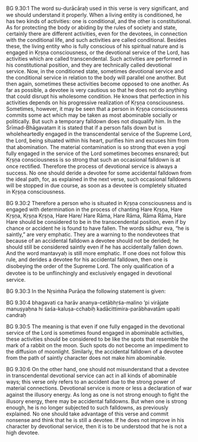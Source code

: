 BG 9.30:1	The word su-durācāraḥ used in this verse is very signiﬁcant, and we should understand it properly. When a living entity is conditioned, he has two kinds of activities: one is conditional, and the other is constitutional. As for protecting the body or abiding by the rules of society and state, certainly there are different activities, even for the devotees, in connection with the conditional life, and such activities are called conditional. Besides these, the living entity who is fully conscious of his spiritual nature and is engaged in Kṛṣṇa consciousness, or the devotional service of the Lord, has activities which are called transcendental. Such activities are performed in his constitutional position, and they are technically called devotional service. Now, in the conditioned state, sometimes devotional service and the conditional service in relation to the body will parallel one another. But then again, sometimes these activities become opposed to one another. As far as possible, a devotee is very cautious so that he does not do anything that could disrupt his wholesome condition. He knows that perfection in his activities depends on his progressive realization of Kṛṣṇa consciousness. Sometimes, however, it may be seen that a person in Kṛṣṇa consciousness commits some act which may be taken as most abominable socially or politically. But such a temporary falldown does not disqualify him. In the Śrīmad-Bhāgavatam it is stated that if a person falls down but is wholeheartedly engaged in the transcendental service of the Supreme Lord, the Lord, being situated within his heart, puriﬁes him and excuses him from that abomination. The material contamination is so strong that even a yogī fully engaged in the service of the Lord sometimes becomes ensnared; but Kṛṣṇa consciousness is so strong that such an occasional falldown is at once rectiﬁed. Therefore the process of devotional service is always a success. No one should deride a devotee for some accidental falldown from the ideal path, for, as explained in the next verse, such occasional falldowns will be stopped in due course, as soon as a devotee is completely situated in Kṛṣṇa consciousness.

BG 9.30:2	Therefore a person who is situated in Kṛṣṇa consciousness and is engaged with determination in the process of chanting Hare Kṛṣṇa, Hare Kṛṣṇa, Kṛṣṇa Kṛṣṇa, Hare Hare/ Hare Rāma, Hare Rāma, Rāma Rāma, Hare Hare should be considered to be in the transcendental position, even if by chance or accident he is found to have fallen. The words sādhur eva, “he is saintly,” are very emphatic. They are a warning to the nondevotees that because of an accidental falldown a devotee should not be derided; he should still be considered saintly even if he has accidentally fallen down. And the word mantavyaḥ is still more emphatic. If one does not follow this rule, and derides a devotee for his accidental falldown, then one is disobeying the order of the Supreme Lord. The only qualiﬁcation of a devotee is to be unﬂinchingly and exclusively engaged in devotional service.

BG 9.30:3	In the Nṛsiṁha Purāṇa the following statement is given:

BG 9.30:4	bhagavati ca harāv ananya-cetābhṛśa-malino ’pi virājate manuṣyaḥna hi śaśa-kaluṣa-cchabiḥ kadācittimira-parābhavatām upaiti candraḥ

BG 9.30:5	The meaning is that even if one fully engaged in the devotional service of the Lord is sometimes found engaged in abominable activities, these activities should be considered to be like the spots that resemble the mark of a rabbit on the moon. Such spots do not become an impediment to the diffusion of moonlight. Similarly, the accidental falldown of a devotee from the path of saintly character does not make him abominable.

BG 9.30:6	On the other hand, one should not misunderstand that a devotee in transcendental devotional service can act in all kinds of abominable ways; this verse only refers to an accident due to the strong power of material connections. Devotional service is more or less a declaration of war against the illusory energy. As long as one is not strong enough to ﬁght the illusory energy, there may be accidental falldowns. But when one is strong enough, he is no longer subjected to such falldowns, as previously explained. No one should take advantage of this verse and commit nonsense and think that he is still a devotee. If he does not improve in his character by devotional service, then it is to be understood that he is not a high devotee.